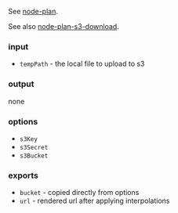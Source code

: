See [node-plan](https://github.com/superjoe30/node-plan).

See also [node-plan-s3-download](https://github.com/superjoe30/node-plan-s3-download).

### input

  * `tempPath` - the local file to upload to s3

### output

none

### options

  * `s3Key`
  * `s3Secret`
  * `s3Bucket`

### exports

  * `bucket` - copied directly from options
  * `url` - rendered url after applying interpolations
